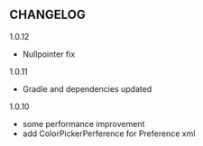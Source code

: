 CHANGELOG
------------

1.0.12
- Nullpointer fix

1.0.11
- Gradle and dependencies updated

1.0.10
- some performance improvement
- add ColorPickerPerference for Preference xml
